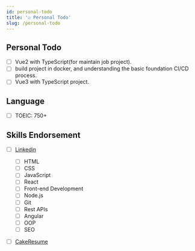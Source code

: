 ```yaml
---
id: personal-todo
title: '☑️ Personal Todo'
slug: /personal-todo
---
```


## Personal Todo

- [ ] Vue2 with TypeScript(for maintain job project).
- [ ] build project in docker, and understanding the basic foundation CI/CD process.
- [ ] Vue3 with TypeScript project.

## Language

- [ ] TOEIC: 750+

## Skills Endorsement

- [ ] [Linkedin](https://www.linkedin.com/skill-assessments/hub/quizzes/)

  - [ ] HTML
  - [ ] CSS
  - [ ] JavaScript
  - [ ] React
  - [ ] Front-end Development
  - [ ] Node.js
  - [ ] Git
  - [ ] Rest APIs
  - [ ] Angular
  - [ ] OOP
  - [ ] SEO

- [ ] [CakeResume](https://www.cakeresume.com/dashboard/coding-tests?ref=dashboard_navs_coding_tests)
